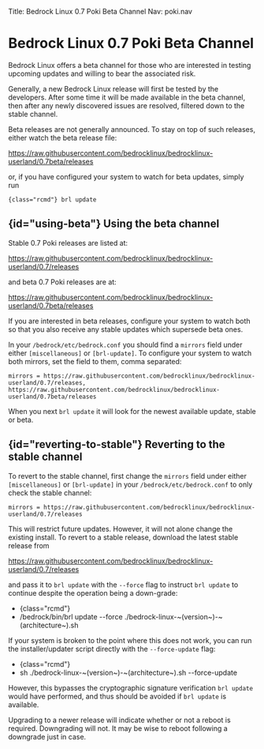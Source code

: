 Title: Bedrock Linux 0.7 Poki Beta Channel
Nav: poki.nav

# Bedrock Linux 0.7 Poki Beta Channel

Bedrock Linux offers a beta channel for those who are interested in testing
upcoming updates and willing to bear the associated risk.

Generally, a new Bedrock Linux release will first be tested by the developers.
After some time it will be made available in the beta channel, then after any
newly discovered issues are resolved, filtered down to the stable channel.

Beta releases are not generally announced.  To stay on top of such releases,
either watch the beta release file:

<https://raw.githubusercontent.com/bedrocklinux/bedrocklinux-userland/0.7beta/releases>

or, if you have configured your system to watch for beta updates, simply run

	{class="rcmd"} brl update

## {id="using-beta"} Using the beta channel

Stable 0.7 Poki releases are listed at:

<https://raw.githubusercontent.com/bedrocklinux/bedrocklinux-userland/0.7/releases>

and beta 0.7 Poki releases are at:

<https://raw.githubusercontent.com/bedrocklinux/bedrocklinux-userland/0.7beta/releases>

If you are interested in beta releases, configure your system to watch both so that you also receive any stable updates which supersede beta ones.

In your `/bedrock/etc/bedrock.conf` you should find a `mirrors` field under either `[miscellaneous]` or `[brl-update]`.  To configure your system to watch both mirrors, set the field to them, comma separated:

`mirrors = https://raw.githubusercontent.com/bedrocklinux/bedrocklinux-userland/0.7/releases, https://raw.githubusercontent.com/bedrocklinux/bedrocklinux-userland/0.7beta/releases`

When you next `brl update` it will look for the newest available update, stable or beta.

## {id="reverting-to-stable"} Reverting to the stable channel

To revert to the stable channel, first change the `mirrors` field under either `[miscellaneous]` or `[brl-update]` in your `/bedrock/etc/bedrock.conf` to only check the stable channel:

`mirrors = https://raw.githubusercontent.com/bedrocklinux/bedrocklinux-userland/0.7/releases`

This will restrict future updates.  However, it will not alone change the existing install.  To revert to a stable release, download the latest stable release from

<https://raw.githubusercontent.com/bedrocklinux/bedrocklinux-userland/0.7/releases>

and pass it to `brl update` with the `--force` flag to instruct `brl update` to continue despite the operation being a down-grade:

- {class="rcmd"}
- /bedrock/bin/brl update --force ./bedrock-linux-~(version~)-~(architecture~).sh

If your system is broken to the point where this does not work, you can run the installer/updater script directly with the `--force-update` flag:

- {class="rcmd"}
- sh ./bedrock-linux-~(version~)-~(architecture~).sh --force-update

However, this bypasses the cryptographic signature verification `brl update` would have performed, and thus should be avoided if `brl update` is available.

Upgrading to a newer release will indicate whether or not a reboot is required.  Downgrading will not.  It may be wise to reboot following a downgrade just in case.
